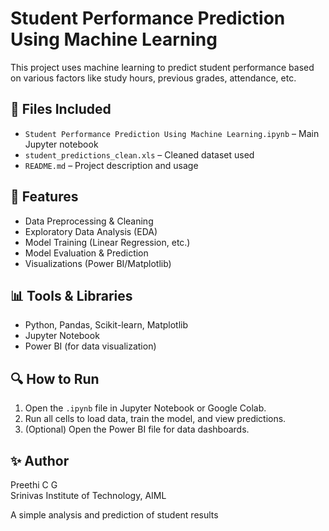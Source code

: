 # Student Performance Prediction Using Machine Learning

This project uses machine learning to predict student performance based on various factors like study hours, previous grades, attendance, etc.

## 📁 Files Included

- `Student Performance Prediction Using Machine Learning.ipynb` – Main Jupyter notebook
- `student_predictions_clean.xls` – Cleaned dataset used
- `README.md` – Project description and usage

## 🚀 Features

- Data Preprocessing & Cleaning
- Exploratory Data Analysis (EDA)
- Model Training (Linear Regression, etc.)
- Model Evaluation & Prediction
- Visualizations (Power BI/Matplotlib)

## 📊 Tools & Libraries

- Python, Pandas, Scikit-learn, Matplotlib
- Jupyter Notebook
- Power BI (for data visualization)

## 🔍 How to Run

1. Open the `.ipynb` file in Jupyter Notebook or Google Colab.
2. Run all cells to load data, train the model, and view predictions.
3. (Optional) Open the Power BI file for data dashboards.

## ✨ Author

Preethi C G  
Srinivas Institute of Technology, AIML


A simple analysis and prediction of student results
